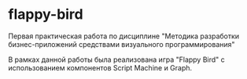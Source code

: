 # flappy-bird

Первая практическая работа по дисциплине "Методика разработки бизнес-приложений средствами визуального программирования"

В рамках данной работы была реализована игра "Flappy Bird" с использованием компонентов Script Machine и Graph.
